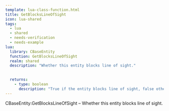 ```yaml
---
template: lua-class-function.html
title: GetBlocksLineOfSight
icon: lua-shared
tags:
  - lua
  - shared
  - needs-verification
  - needs-example
lua:
  library: CBaseEntity
  function: GetBlocksLineOfSight
  realm: shared
  description: "Whether this entity blocks line of sight."
  
  
  returns:
    - type: boolean
      description: "True if the entity blocks line of sight, false otherwise."
---
```


<div class="lua__search__keywords">
CBaseEntity:GetBlocksLineOfSight &#x2013; Whether this entity blocks line of sight.
</div>

